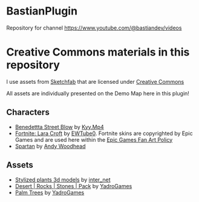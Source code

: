 # BastianPlugin
Repository for channel https://www.youtube.com/@bastiandev/videos

# Creative Commons materials in this repository
I use assets from [Sketchfab](https://sketchfab.com/) that are licensed under [Creative Commons](https://creativecommons.org/licenses/by/4.0/)

All assets are individually presented on the Demo Map here in this plugin!

## Characters
*	[Benedettta Street Blow](https://sketchfab.com/3d-models/benedetta-street-blow-3caa088a69fe4023bade4360e9c68fff) by [Kyy.Mp4](https://sketchfab.com/skyzoofficial122)
*	[Fortnite: Lara Croft](https://sketchfab.com/3d-models/fortnite-lara-croft-784511309e42495b8c4b592e476c7cd1) by [EWTube0](https://sketchfab.com/EWTube0). Fortnite skins are copyrighted by Epic Games and are used here within the [Epic Games Fan Art Policy](https://www.epicgames.com/site/de/fan-art-policy)
*	[Spartan](https://sketchfab.com/3d-models/rigged-for-ue4-spartan-free-666f485199db43488b14035f2a3840bf) by [Andy Woodhead](https://sketchfab.com/Andywoodhead)

## Assets
*	[Stylized plants 3d models](https://sketchfab.com/3d-models/stylized-plants-3d-models-b6f9cb5d5b074e809f68bee108f2cdc3) by [inter_net](https://sketchfab.com/inter_net)
*	[Desert | Rocks | Stones | Pack](https://sketchfab.com/3d-models/desert-rocks-stones-pack-c2208f5ccc004f1681d27de67fe75799) by [YadroGames](https://sketchfab.com/yadrogames)
*	[Palm Trees](https://sketchfab.com/3d-models/palm-trees-55690379305145488e20afb05fc687e6) by [YadroGames](https://sketchfab.com/yadrogames)







	
